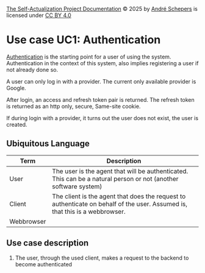 <a href="https://github.com/andres81/The-Self-Actualization-Project">The
Self-Actualization Project Documentation</a> © 2025
by <a href="https://www.andreschepers.nl">André Schepers</a> is licensed
under <a href="https://creativecommons.org/licenses/by/4.0/">CC BY
4.0</a><img src="https://mirrors.creativecommons.org/presskit/icons/cc.svg" alt="" style="max-width: 1em;max-height:1em;margin-left: .2em;"><img src="https://mirrors.creativecommons.org/presskit/icons/by.svg" alt="" style="max-width: 1em;max-height:1em;margin-left: .2em;">

# Use case UC1: Authentication

[Authentication](https://en.wikipedia.org/wiki/Authentication) is the starting
point for a user of using the system. Authentication in the context of this
system, also implies registering a user if not already done so.

A user can only log in with a provider. The current only available provider is
Google.

After login, an access and refresh token pair is returned. The refresh token is
returned as an http only, secure, Same-site cookie.

If during login with a provider, it turns out the user does not exist, the user
is created.

## Ubiquitous Language

| Term       | Description                                                                                                                 |
|------------|-----------------------------------------------------------------------------------------------------------------------------|
| User       | The user is the agent that will be authenticated. This can be a natural person or not (another software system)             |
| Client     | The client is the agent that does the request to authenticate on behalf of the user. Assumed is, that this is a webbrowser. |
| Webbrowser |                                                                                                                             |

## Use case description

1. The user, through the used client, makes a request to the backend to become
   authenticated